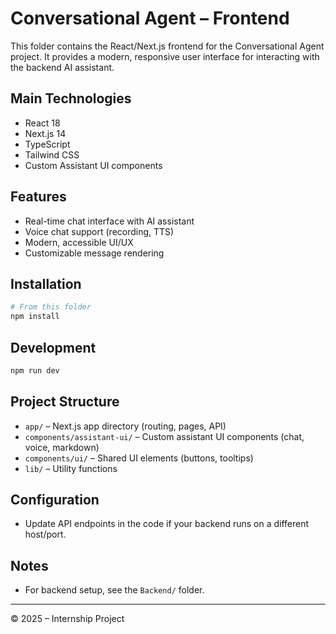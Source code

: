 # Conversational Agent – Frontend

This folder contains the React/Next.js frontend for the Conversational Agent project. It provides a modern, responsive user interface for interacting with the backend AI assistant.

## Main Technologies
- React 18
- Next.js 14
- TypeScript
- Tailwind CSS
- Custom Assistant UI components

## Features
- Real-time chat interface with AI assistant
- Voice chat support (recording, TTS)
- Modern, accessible UI/UX
- Customizable message rendering

## Installation
```powershell
# From this folder
npm install
```

## Development
```powershell
npm run dev
```

## Project Structure
- `app/` – Next.js app directory (routing, pages, API)
- `components/assistant-ui/` – Custom assistant UI components (chat, voice, markdown)
- `components/ui/` – Shared UI elements (buttons, tooltips)
- `lib/` – Utility functions

## Configuration
- Update API endpoints in the code if your backend runs on a different host/port.

## Notes
- For backend setup, see the `Backend/` folder.

---

© 2025 – Internship Project
